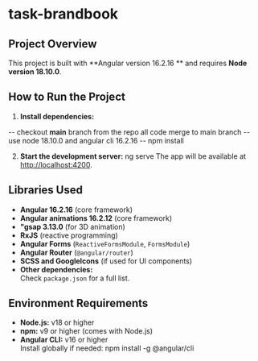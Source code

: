 # task-brandbook

## Project Overview

This project is built with **Angular version 16.2.16 ** and requires **Node version 18.10.0**.

## How to Run the Project

1. **Install dependencies:**

  -- checkout **main** branch from the repo all code merge to main branch
  -- use node 18.10.0 and angular cli 16.2.16
  -- npm install

2. **Start the development server:**
   ng serve
   The app will be available at [http://localhost:4200](http://localhost:4200).

## Libraries Used

- **Angular 16.2.16** (core framework)
- **Angular animations 16.2.12** (core framework)
- **"gsap 3.13.0** (for 3D animation)
- **RxJS** (reactive programming)
- **Angular Forms** (`ReactiveFormsModule`, `FormsModule`)
- **Angular Router** (`@angular/router`)
- **SCSS and GoogleIcons** (if used for UI components)
- **Other dependencies:**  
  Check `package.json` for a full list.

## Environment Requirements

- **Node.js:** v18 or higher
- **npm:** v9 or higher (comes with Node.js)
- **Angular CLI:** v16 or higher  
  Install globally if needed:
  npm install -g @angular/cli